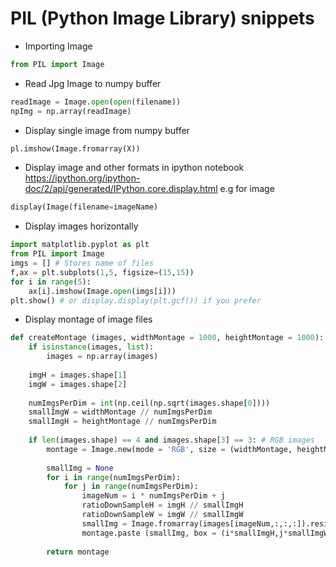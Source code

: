 # PIL (Python Image Library) snippets

* Importing Image
```python
from PIL import Image
```

* Read Jpg Image to numpy buffer 
```python
readImage = Image.open(open(filename))
npImg = np.array(readImage)
```

* Display single image from numpy buffer
```python
pl.imshow(Image.fromarray(X))
```

* Display image and other formats in ipython notebook
https://ipython.org/ipython-doc/2/api/generated/IPython.core.display.html
e.g for image
```python
display(Image(filename=imageName)
```

* Display images horizontally
```python
import matplotlib.pyplot as plt
from PIL import Image
imgs = [] # Stores name of files  
f,ax = plt.subplots(1,5, figsize=(15,15))
for i in range(5):
    ax[i].imshow(Image.open(imgs[i]))
plt.show() # or display.display(plt.gcf()) if you prefer
```

* Display montage of image files
```python
def createMontage (images, widthMontage = 1000, heightMontage = 1000):
    if isinstance(images, list):
        images = np.array(images)    
    
    imgH = images.shape[1]
    imgW = images.shape[2]
    
    numImgsPerDim = int(np.ceil(np.sqrt(images.shape[0])))
    smallImgW = widthMontage // numImgsPerDim
    smallImgH = heightMontage // numImgsPerDim
    
    if len(images.shape) == 4 and images.shape[3] == 3: # RGB images
        montage = Image.new(mode = 'RGB', size = (widthMontage, heightMontage))
        
        smallImg = None
        for i in range(numImgsPerDim):
            for j in range(numImgsPerDim):
                imageNum = i * numImgsPerDim + j
                ratioDownSampleH = imgH // smallImgH
                ratioDownSampleW = imgW // smallImgW
                smallImg = Image.fromarray(images[imageNum,:,:,:]).resize(size = (smallImgW, smallImgH))
                montage.paste (smallImg, box = (i*smallImgH,j*smallImgW))
        
        return montage
```

